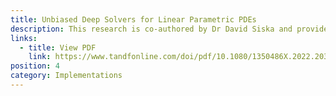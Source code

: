 ```yaml
---
title: Unbiased Deep Solvers for Linear Parametric PDEs
description: This research is co-authored by Dr David Siska and provides several algorithms for how to train appropriate neural networks that can be used to price derivatives and tests to validate them.
links:
  - title: View PDF
    link: https://www.tandfonline.com/doi/pdf/10.1080/1350486X.2022.2030773
position: 4
category: Implementations
---
```

